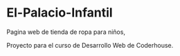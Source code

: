 # El-Palacio-Infantil
Pagina web de tienda de ropa para niños,

Proyecto para el curso de Desarrollo Web de Coderhouse.
